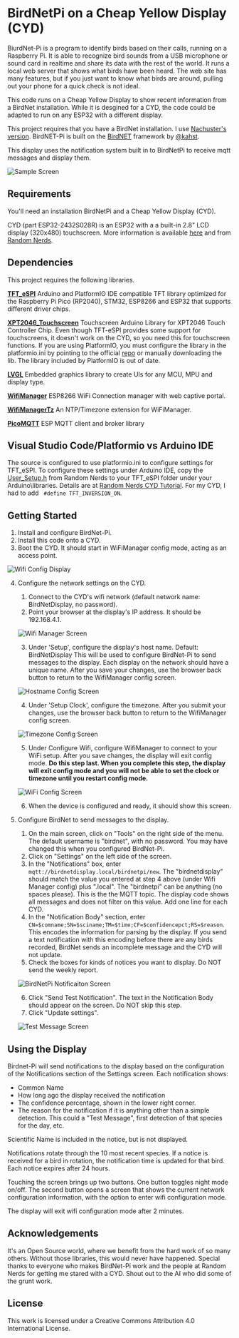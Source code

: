 # BirdNetPi on a Cheap Yellow Display (CYD)

BiurdNet-Pi is a program to identify birds based on their calls, running on a Raspberry Pi. It is able to recognize bird sounds from a USB microphone or sound card in realtime and share its data with the rest of the world. It runs a local web server that shows what birds have been heard. The web site has many features, but if you just want to know what birds are around, pulling out your phone for a quick check is not ideal.

This code runs on a Cheap Yellow Display to show recent information from a BirdNet installation. While it is desgined for a CYD, the code could be adapted to run on any ESP32 with a different display.

This project requires that you have a BirdNet installation. I use [Nachuster's version](https://github.com/Nachtzuster/BirdNET-Pi). BirdNET-Pi is built on the [BirdNET](https://github.com/kahst/BirdNET-Analyzer) framework by [@kahst](https://github.com/kahst).

This display uses the notification system built in to BirdNetPi to receive mqtt messages and display them. 

![Sample Screen](/assets/sample%20display%20screen.jpg)

## Requirements

You'll need an installation BirdNetPi and a Cheap Yellow Display (CYD).

CYD (part ESP32-2432S028R) is an ESP32 with a a built-in 2.8" LCD display (320x480) touchscreen. More information is available [here](https://github.com/witnessmenow/ESP32-Cheap-Yellow-Display) and from [Random Nerds](https://randomnerdtutorials.com/projects-esp32/). 

## Dependencies

This project requires the following libraries.

**[TFT_eSPI](https://github.com/Bodmer/TFT_eSPI)**
Arduino and PlatformIO IDE compatible TFT library optimized for the Raspberry Pi Pico (RP2040), STM32, ESP8266 and ESP32 that supports different driver chips.

**[XPT2046_Touchscreen](https://github.com/PaulStoffregen/XPT2046_Touchscreen)**
Touchscreen Arduino Library for XPT2046 Touch Controller Chip. Even though TFT-eSPI provides some support for touchscreens, it doesn't work on the CYD, so you need this for touchscreen functions. If you are using PlatformIO, you must configure the library in the platformio.ini by pointing to the official [repo](https://github.com/PaulStoffregen/XPT2046_Touchscreen.git) or manually downloading the lib. The library included by PlatformIO is out of date.

**[LVGL](https://github.com/lvgl/lvgl)**
Embedded graphics library to create UIs for any MCU, MPU and display type.

**[WifiManager](https://github.com/tzapu/WiFiManager)**
ESP8266 WiFi Connection manager with web captive portal.

**[WifiManagerTz](https://github.com/tobozo/WiFiManagerTz)**
An NTP/Timezone extension for WiFiManager.

**[PicoMQTT](https://github.com/mlesniew/PicoMQTT)**
ESP MQTT client and broker library

## Visual Studio Code/Platformio vs Arduino IDE
The source is configured to use platformio.ini to configure settings for TFT_eSPI.  To configure these settings under Arduino IDE, copy the [User_Setup.h](https://raw.githubusercontent.com/RuiSantosdotme/ESP32-TFT-Touchscreen/main/configs/User_Setup.h) from Random Nerds to your TFT_eSPI folder under your Arduino\libraries. Details are at [Random Nerds CYD Tutorial](https://randomnerdtutorials.com/cheap-yellow-display-esp32-2432s028r/). For my CYD, I had to add ` #define TFT_INVERSION_ON`.

## Getting Started

1. Install and configure BirdNet-Pi. 
2. Install this code onto a CYD.
3. Boot the CYD. It should start in WiFiManager config mode, acting as an access point.

  ![Wifi Config Display](/assets/Wifi%20Config%20Display.jpg) 

4. Configure the network settings on the CYD.
    1. Connect to the CYD's wifi network (default network name: BirdNetDisplay, no password). 
    2. Point your browser at the display's IP address. It should be 192.168.4.1.

    ![Wifi Manager Screen](/assets/wifi_manager_main_screen.jpg)

    3. Under 'Setup', configure the display's host name. Default: BirdNetDisplay  This will be used to configure BirdNet-Pi to send messages to the display. Each display on the network should have a unique name. After you save your changes, use the browser back button to return to the WifiManager config screen.

    ![Hostname Config Screen](/assets/hostname_parameter_screen.jpg)

    4. Under 'Setup Clock', configure the timezone. After you submit your changes, use the browser back button to return to the WifiManager config screen.

    ![Timezone Config Screen](/assets/time_settings_screen.jpg)
    
    5. Under Configure Wifi, configure WifiManager to connect to your WiFi setup. After you save changes, the display will exit config mode. **Do this step last. When you complete this step, the display will exit config mode and you will not be able to set the clock or timezone until you restart config mode.**

    ![WiFi Config Screen](/assets/wifi_parameters_screen.jpg)

    6. When the device is configured and ready, it should show this screen.

4. Configure BirdNet to send messages to the display.
    1. On the main screen, click on "Tools" on the right side of the menu. The default username is "birdnet", with no password. You may have changed this when you configured BirdNet-Pi.
    2. Click on "Settings" on the left side of the screen.
    3. In the "Notifications" box, enter `mqtt://birdnetdisplay.local/birdnetpi/new`.  The "birdnetdisplay" should match the value you entered at step 4 above (under Wifi Manager config) plus ".local". The "birdnetpi" can be anything (no spaces please). This is the the MQTT topic. The display code shows all messages and does not  filter on this value.  Add one line for each CYD.
    4. In the "Notification Body" section, enter `CN=$comname;SN=$sciname;TM=$time;CF=$confidencepct;RS=$reason`. This encodes the information for parsing by the display. If you send a text notification with this encoding before there are any birds recorded, BirdNet sends an incomplete message and the CYD will not update.
    5. Check the boxes for kinds of notices you want to display.  Do NOT send the weekly report.

    ![BirdNetPi Notificaiton Screen](/assets/birdnetpi_notification_screen.png)
    
    6. Click "Send Test Notification". The text in the Notification Body should appear on the screen. Do NOT skip this step. 
    7. Click "Update settings".

    ![Test Message Screen](/assets/no%20birds%20screen.jpg)


## Using the Display
Birdnet-Pi will send notifications to the display based on the configuration of the Notifications section of the Settings screen. Each notification shows:
* Common Name
* How long ago the display received the notification
* The confidence percentage, shown in the lower right corner.
* The reason for the notification if it is anything other than a simple detection. This could a "Test Message", first detection of that species for the day, etc.

Scientific Name is included in the notice, but is not displayed.

Notifications rotate through the 10 most recent species. If a notice is received for a bird in rotation, the notification time is updated for that bird. Each notice expires after 24 hours.

Touching the screen brings up two buttons. One button toggles night mode on/off. The second button opens a screen that shows the current network configuration information, with the option to enter wifi configuration mode. 

The display will exit wifi configuration mode after 2 minutes.

## Acknowledgements

It's an Open Source world, where we benefit from the hard work of so many others. Without those libraries, this would never have happened. Special thanks to everyone who makes BirdNet-Pi work and the people at Random Nerds for getting me stared with a CYD. Shout out to the AI who did some of the grunt work.

## License

This work is licensed under a Creative Commons Attribution 4.0 International License.

